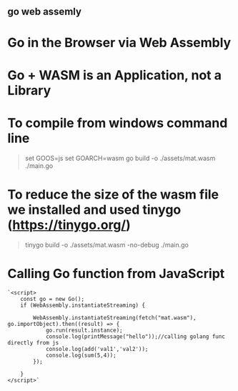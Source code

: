 ## go web assemly
# Go in the Browser via Web Assembly

# Go + WASM is an Application, not a Library

# To compile from windows command line
> set GOOS=js
> set GOARCH=wasm
> go build -o ./assets/mat.wasm ./main.go

# To reduce the size of the wasm file we installed and used tinygo (https://tinygo.org/)
> tinygo build -o ./assets/mat.wasm -no-debug ./main.go

# Calling Go function from JavaScript
    `<script>
        const go = new Go();
        if (WebAssembly.instantiateStreaming) {

            WebAssembly.instantiateStreaming(fetch("mat.wasm"), go.importObject).then((result) => {
                go.run(result.instance);
                console.log(printMessage("hello"));//calling golang func directly from js
                console.log(add('val1','val2'));
                console.log(sum(5,4));
            });

        }
    </script>`